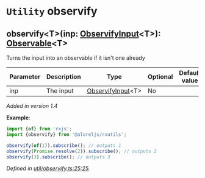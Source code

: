 # `Utility` observify

## observify\<T>(inp: [ObservifyInput](https://github.com/Alorel/rxutils/blob/37f00a0/src/types/ObservifyInput.ts#L8)\<T>): [Observable](https://rxjs.dev/api/index/class/Observable)\<T>

Turns the input into an observable if it isn't one already

| **Parameter** | **Description** | **Type** | **Optional** | **Default value** |
|---------------|-----------------|----------|--------------|-------------------|
| inp | The input | <span>[ObservifyInput](https://github.com/Alorel/rxutils/blob/37f00a0/src/types/ObservifyInput.ts#L8)\<T></span> | No |  |

*Added in version 1.4*

**Example**:
```typescript
import {of} from 'rxjs';
import {observify} from '@aloreljs/rxutils';

observify(of(1)).subscribe(); // outputs 1
observify(Promise.resolve(2)).subscribe(); // outputs 2
observify(3).subscribe(); // outputs 3
```

*Defined in [util/observify.ts:25:25](https://github.com/Alorel/rxutils/blob/37f00a0/src/util/observify.ts#L25).*